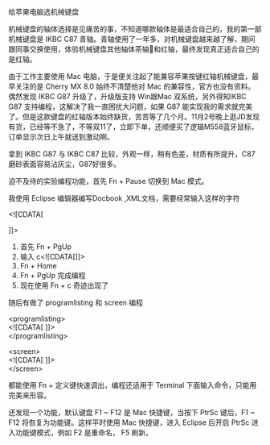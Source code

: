 给苹果电脑选机械键盘

机械键盘的轴体选择是见痛苦的事，不知道哪款轴体是最适合自己的，我的第一部机械键盘是 IKBC C87 青轴。青轴使用了一年多，对机械键盘越来越了解，期间跟同事交换使用，体验机械键盘其他轴体茶轴和红轴，最终发现真正适合自己的是红轴。

由于工作主要使用 Mac 电脑，于是便关注起了能兼容苹果按键红轴机械键盘，最早关注的是 Cherry MX 8.0 始终不清楚他对 Mac 的兼容性，官方也没有资料。偶然发现 IKBC G87 升级了，升级版支持 Win跟Mac 双系统，另外得知IKBC G87 支持编程，这解决了我一直困扰大问题，如果 G87 能实现我的需求就完美了。但是这款键盘的红轴版本始终缺货，苦苦等了几个月。11月2号晚上逛JD发现有货，已经等不急了，不等双11了，立即下单，还顺便买了逻辑M558蓝牙鼠标，订单显示次日上午就送到激动啊。

拿到 IKBC G87 与 IKBC C87 比较，外观一样，稍有色差，材质有所提升，C87磨砂表面容易沾灰尘，G87好很多。

迫不及待的实验编程功能，首先 Fn + Pause 切换到 Mac 模式。

我使用 Eclipse 编辑器编写Docbook ˛XML文档，需要经常输入这样的字符

&lt;!\[CDATA\[

\]\]&gt;

1. 首先 Fn + PgUp
2. 输入 c&lt;!\[CDATA\[\]\]&gt;
3. Fn + Home
4. Fn + PgUp 完成编程
5. 现在使用 Fn + c 奇迹出现了

随后有做了 programlisting 和 screen 编程

&lt;programlisting&gt;  
&lt;!\[CDATA\[ \]\]&gt;  
&lt;/programlisting&gt;

&lt;screen&gt;  
&lt;!\[CDATA\[ \]\]&gt;  
&lt;/screen&gt;

都能使用 Fn + 定义键快速调出，编程还适用于 Terminal 下面输入命令，只能用完美来形容。

还发现一个功能，默认键盘 F1 ~ F12 是 Mac 快捷键，当按下 PtrSc 键后，F1 ~ F12 将恢复为功能键。这样平时使用 Mac 快捷键，进入 Eclipse 后开启 PtrSc 进入功能键模式，例如 F2 是重命名， F5 刷新。 



